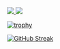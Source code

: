 <!--

Here are some ideas to get you started:

- 🔭 I’m currently working on ...
- 🌱 I’m currently learning ...
- 👯 I’m looking to collaborate on ...
- 🤔 I’m looking for help with ...
- 💬 Ask me about ...
- 📫 How to reach me: ...
- 😄 Pronouns: ...
- ⚡ Fun fact: ...
-->


<a href="https://github.com/anuraghazra/github-readme-stats">
  <img src="https://github-readme-stats.vercel.app/api?username=kishida-bg&count_private=true&show_icons=true&theme=chartreuse-dark" />
</a>

<a href="https://github.com/anuraghazra/github-readme-stats">
  <img src="https://github-readme-stats.vercel.app/api/top-langs/?username=kishida-bg&theme=chartreuse-dark" />
</a>

[![trophy](https://github-profile-trophy.vercel.app/?username=kishida-bg&theme=juicyfresh&title=MultiLanguage,Commit,Issues,PullRequest,Repository )](https://github.com/ryo-ma/github-profile-trophy)

[![GitHub Streak](https://streak-stats.demolab.com?user=kishida-bg&theme=hacker&date_format=%5BY.%5Dn.j)](https://git.io/streak-stats)

